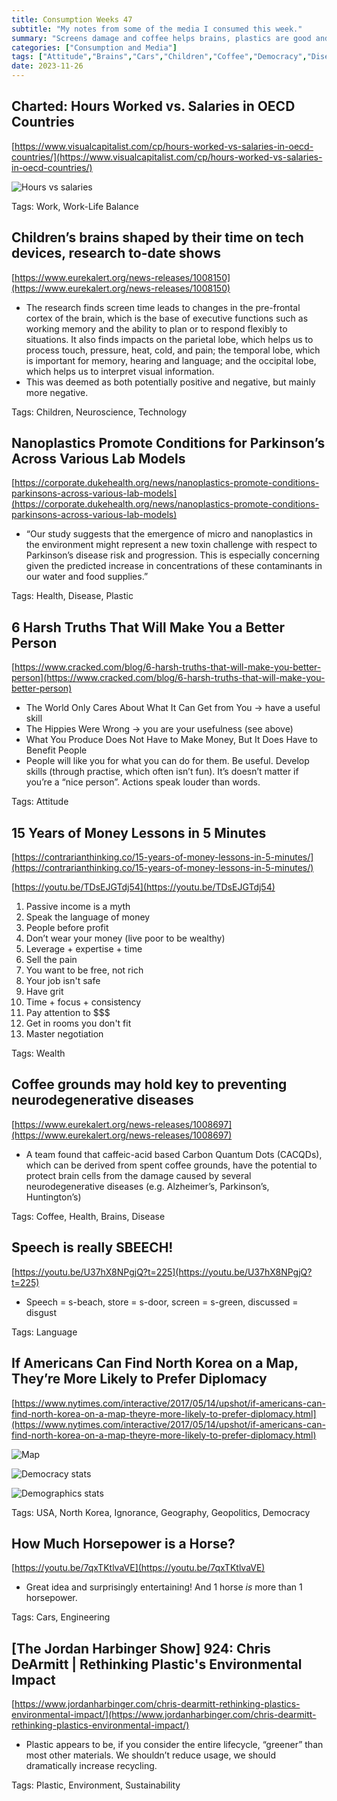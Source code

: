 ```yaml
---
title: Consumption Weeks 47
subtitle: "My notes from some of the media I consumed this week."
summary: "Screens damage and coffee helps brains, plastics are good and bad, and one horse's horsepower."
categories: ["Consumption and Media"]
tags: ["Attitude","Brains","Cars","Children","Coffee","Democracy","Disease","Engineering","Environment","Geography","Geopolitics","Health","Ignorance","Language","Neuroscience","North Korea","Plastic","Sustainability","Technology","USA","Wealth","Work","Work-Life Balance"]
date: 2023-11-26
---
```

## Charted: Hours Worked vs. Salaries in OECD Countries

[https://www.visualcapitalist.com/cp/hours-worked-vs-salaries-in-oecd-countries/](https://www.visualcapitalist.com/cp/hours-worked-vs-salaries-in-oecd-countries/)

![Hours vs salaries](/images/sections/consumption-and-media/week47.png)

Tags: Work, Work-Life Balance

## Children’s brains shaped by their time on tech devices, research to-date shows

[https://www.eurekalert.org/news-releases/1008150](https://www.eurekalert.org/news-releases/1008150)

- The research finds screen time leads to changes in the pre-frontal cortex of the brain, which is the base of executive functions such as working memory and the ability to plan or to respond flexibly to situations. It also finds impacts on the parietal lobe, which helps us to process touch, pressure, heat, cold, and pain; the temporal lobe, which is important for memory, hearing and language; and the occipital lobe, which helps us to interpret visual information.
- This was deemed as both potentially positive and negative, but mainly more negative.

Tags: Children, Neuroscience, Technology

## Nanoplastics Promote Conditions for Parkinson’s Across Various Lab Models

[https://corporate.dukehealth.org/news/nanoplastics-promote-conditions-parkinsons-across-various-lab-models](https://corporate.dukehealth.org/news/nanoplastics-promote-conditions-parkinsons-across-various-lab-models)

- “Our study suggests that the emergence of micro and nanoplastics in the environment might represent a new toxin challenge with respect to Parkinson’s disease risk and progression. This is especially concerning given the predicted increase in concentrations of these contaminants in our water and food supplies.”

Tags: Health, Disease, Plastic

## 6 Harsh Truths That Will Make You a Better Person

[https://www.cracked.com/blog/6-harsh-truths-that-will-make-you-better-person](https://www.cracked.com/blog/6-harsh-truths-that-will-make-you-better-person)

- The World Only Cares About What It Can Get from You → have a useful skill
- The Hippies Were Wrong → you are your usefulness (see above)
- What You Produce Does Not Have to Make Money, But It Does Have to Benefit People
- People will like you for what you can do for them. Be useful. Develop skills (through practise, which often isn’t fun). It’s doesn’t matter if you’re a “nice person”. Actions speak louder than words.

Tags: Attitude

## 15 Years of Money Lessons in 5 Minutes

[https://contrarianthinking.co/15-years-of-money-lessons-in-5-minutes/](https://contrarianthinking.co/15-years-of-money-lessons-in-5-minutes/)

[https://youtu.be/TDsEJGTdj54](https://youtu.be/TDsEJGTdj54)

1. Passive income is a myth
2. Speak the language of money
3. People before profit
4. Don’t wear your money (live poor to be wealthy)
5. Leverage + expertise + time
6. Sell the pain
7. You want to be free, not rich
8. Your job isn't safe
9. Have grit
10. Time + focus + consistency
11. Pay attention to $$$
12. Get in rooms you don't fit
13. Master negotiation

Tags: Wealth

## Coffee grounds may hold key to preventing neurodegenerative diseases

[https://www.eurekalert.org/news-releases/1008697](https://www.eurekalert.org/news-releases/1008697)

- A team found that caffeic-acid based Carbon Quantum Dots (CACQDs), which can be derived from spent coffee grounds, have the potential to protect brain cells from the damage caused by several neurodegenerative diseases (e.g. Alzheimer’s, Parkinson’s, Huntington’s)

Tags: Coffee, Health, Brains, Disease

## Speech is really SBEECH!

[https://youtu.be/U37hX8NPgjQ?t=225](https://youtu.be/U37hX8NPgjQ?t=225)

- Speech = s-beach, store = s-door, screen = s-green, discussed = disgust

Tags: Language

## If Americans Can Find North Korea on a Map, They’re More Likely to Prefer Diplomacy

[https://www.nytimes.com/interactive/2017/05/14/upshot/if-americans-can-find-north-korea-on-a-map-theyre-more-likely-to-prefer-diplomacy.html](https://www.nytimes.com/interactive/2017/05/14/upshot/if-americans-can-find-north-korea-on-a-map-theyre-more-likely-to-prefer-diplomacy.html)

![Map](/images/sections/consumption-and-media/week47-1.png)

![Democracy stats](/images/sections/consumption-and-media/week47-2.png)

![Demographics stats](/images/sections/consumption-and-media/week47-3.png)

Tags: USA, North Korea, Ignorance, Geography, Geopolitics, Democracy

## How Much Horsepower is a Horse?

[https://youtu.be/7qxTKtlvaVE](https://youtu.be/7qxTKtlvaVE)

- Great idea and surprisingly entertaining! And 1 horse *is* more than 1 horsepower.

Tags: Cars, Engineering

## [The Jordan Harbinger Show] 924: Chris DeArmitt | Rethinking Plastic's Environmental Impact

[https://www.jordanharbinger.com/chris-dearmitt-rethinking-plastics-environmental-impact/](https://www.jordanharbinger.com/chris-dearmitt-rethinking-plastics-environmental-impact/)

- Plastic appears to be, if you consider the entire lifecycle, “greener” than most other materials. We shouldn’t reduce usage, we should dramatically increase recycling.

Tags: Plastic, Environment, Sustainability